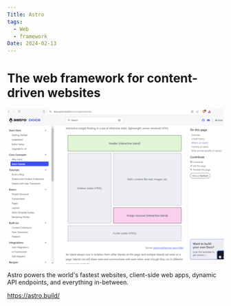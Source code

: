 ```yaml
---
Title: Astro
tags:
  - Web
  - framework
Date: 2024-02-13
---
```



# The web framework for content-driven websites

![](../_asset/Pasted%20image%2020240213140252.png)

Astro powers the world's fastest websites, client-side web apps, dynamic API endpoints, and everything in-between.

https://astro.build/